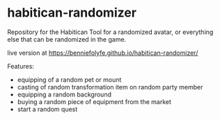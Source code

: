 # habitican-randomizer
Repository for the Habitican Tool for a randomized avatar, or everything else that can be randomized in the game.

live version at https://benniefolyfe.github.io/habitican-randomizer/

Features: 
 - equipping of a random pet or mount
 - casting of random transformation item on random party member
 - equipping a random background
 - buying a random piece of equipment from the market
 - start a random quest
